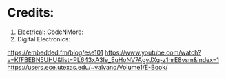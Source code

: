 

# Credits:
1. Electrical: CodeNMore:
2. Digital Electronics: 


https://embedded.fm/blog/ese101
https://www.youtube.com/watch?v=KfFBEBN5UHU&list=PL643xA3Ie_EuHoNV7AgvJXq-z1hrE8vsm&index=1
https://users.ece.utexas.edu/~valvano/Volume1/E-Book/
